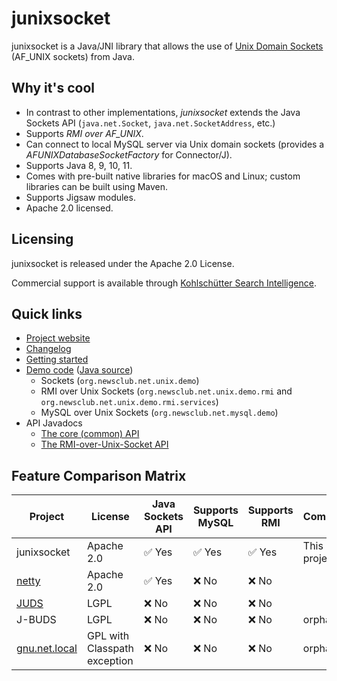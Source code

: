 # junixsocket

junixsocket is a Java/JNI library that allows the use of [Unix Domain Sockets](https://en.wikipedia.org/wiki/Unix_domain_socket) (AF_UNIX sockets) from Java.

## Why it's cool

* In contrast to other implementations, *junixsocket* extends the Java Sockets API (`java.net.Socket`, `java.net.SocketAddress`, etc.)
* Supports *RMI over AF_UNIX*.
* Can connect to local MySQL server via Unix domain sockets (provides a *AFUNIXDatabaseSocketFactory* for Connector/J).
* Supports Java 8, 9, 10, 11.
* Comes with pre-built native libraries for macOS and Linux; custom libraries can be built using Maven.
* Supports Jigsaw modules.
* Apache 2.0 licensed.

## Licensing

junixsocket is released under the Apache 2.0 License.

Commercial support is available through [Kohlschütter Search Intelligence](http://www.kohlschutter.com/).

## Quick links

 * [Project website](https://kohlschutter.github.io/junixsocket/)
 * [Changelog](https://kohlschutter.github.io/junixsocket/changelog.html)
 * [Getting started](https://kohlschutter.github.io/junixsocket/quickstart.html)
 * [Demo code](https://kohlschutter.github.io/junixsocket/demo.html) ([Java source](https://kohlschutter.github.io/junixsocket/junixsocket-demo/xref/index.html))
    - Sockets (`org.newsclub.net.unix.demo`)
    - RMI over Unix Sockets (`org.newsclub.net.unix.demo.rmi` and `org.newsclub.net.unix.demo.rmi.services`)
    - MySQL over Unix Sockets  (`org.newsclub.net.mysql.demo`)
  * API Javadocs
    - [The core (common) API](https://kohlschutter.github.io/junixsocket/junixsocket-common/apidocs/org.newsclub.net.unix/org/newsclub/net/unix/package-summary.html)
    - [The RMI-over-Unix-Socket API](https://kohlschutter.github.io/junixsocket/junixsocket-rmi/apidocs/org.newsclub.net.unix.rmi/org/newsclub/net/unix/rmi/package-summary.html)

## Feature Comparison Matrix

| Project  | License | Java Sockets API | Supports MySQL | Supports RMI | Comments |
| ------------- | --------- | ------------- | ------------- | ------------- | ------------- |
| junixsocket | Apache 2.0 | ✅ Yes | ✅ Yes | ✅ Yes | This project |
| [netty](https://github.com/netty/netty) | Apache 2.0 | ✅ Yes | ❌ No | ❌ No |  |
| [JUDS](http://code.google.com/p/juds/)  | LGPL | ❌ No | ❌ No | ❌ No | |
| J-BUDS  | LGPL | ❌ No | ❌ No | ❌ No | orphaned |
| [gnu.net.local](http://web.archive.org/web/20060702213439/http://www.nfrese.net/software/gnu_net_local/overview.html) | GPL with Classpath exception | ❌ No | ❌ No | ❌ No | orphaned |
